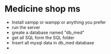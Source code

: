 # Medicine shop ms
- Install xampp or wampp or anything you prefer
- run the server
- greate a database named "db_med"
- get all SQL form the SQL folder
- Insert all mysql data in db_med database
- 
